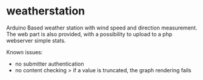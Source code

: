 # weatherstation
Arduino Based weather station with wind speed and direction measurement.
The web part is also provided, with a possibility to upload to a php webserver simple stats.

Known issues:
- no submitter authentication
- no content checking > if a value is truncated, the graph rendering fails
